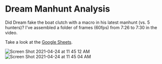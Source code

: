 # Dream Manhunt Analysis

Did Dream fake the boat clutch with a macro in his latest manhunt (vs. 5 hunters)? I've assembled a folder of frames (60fps) from 7:26 to 7:30 in the video. 

Take a look at the [Google Sheets](https://docs.google.com/spreadsheets/d/1yG1gLQ1ndzLYY13KgVxUfEouevORG_DmbjhciCDuE2c/edit?usp=sharing).

![Screen Shot 2021-04-24 at 11 45 12 AM](https://user-images.githubusercontent.com/68962413/115966314-998b0d80-a4f2-11eb-8c58-7a2672055b24.png)
![Screen Shot 2021-04-24 at 11 45 04 AM](https://user-images.githubusercontent.com/68962413/115966315-998b0d80-a4f2-11eb-8930-738415259a6d.png)
